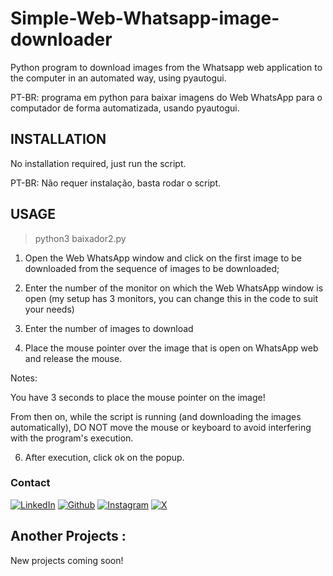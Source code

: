 # Simple-Web-Whatsapp-image-downloader
Python program to download images from the Whatsapp web application to the computer in an automated way, using pyautogui.

PT-BR: programa em python para baixar imagens do Web WhatsApp para o computador de forma automatizada, usando pyautogui.

## INSTALLATION

No installation required, just run the script.

PT-BR: Não requer instalação, basta rodar o script.

## USAGE
> python3 baixador2.py

1) Open the Web WhatsApp window and click on the first image to be downloaded from the sequence of images to be downloaded;

2) Enter the number of the monitor on which the Web WhatsApp window is open <ENTER>
   (my setup has 3 monitors, you can change this in the code to suit your needs)

3) Enter the number of images to download <ENTER>

4) Place the mouse pointer over the image that is open on WhatsApp web and release the mouse.

Notes:

   You have 3 seconds to place the mouse pointer on the image!
   
   From then on, while the script is running (and downloading the images automatically),
   DO NOT move the mouse or keyboard to avoid interfering with the program's execution.

6) After execution, click ok on the popup.

### Contact

[<img target="_blank" src="https://img.icons8.com/bubbles/100/000000/linkedin.png" title="LinkedIn">](https://www.linkedin.com/in/lu%C3%ADs-mendes-de-oliveira-3bba2640/) [<img target="_blank" src="https://img.icons8.com/bubbles/100/000000/github.png" title="Github">](https://github.com/mendes79?tab=repositories) [<img target="_blank" src="https://img.icons8.com/bubbles/100/000000/instagram-new.png" title="Instagram">](https://www.instagram.com/mendes79bh/) [<img target="_blank" src="https://img.icons8.com/bubbles/100/000000/twitter-squared.png" title="X">](https://twitter.com/luismendes79)

## Another Projects : 

New projects coming soon!
